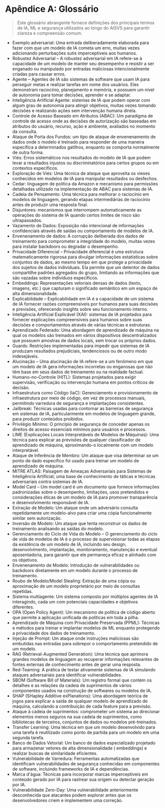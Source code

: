 # Apêndice A: Glossário

>Este glossário abrangente fornece definições dos principais termos de IA, ML e segurança utilizados ao longo do AISVS para garantir clareza e compreensão comum.

* Exemplo adversarial: Uma entrada deliberadamente elaborada para fazer com que um modelo de IA cometa um erro, muitas vezes adicionando perturbações sutis imperceptíveis aos humanos.
  ​
* Robustez Adversarial – A robustez adversarial em IA refere-se à capacidade de um modelo de manter seu desempenho e resistir a ser enganado ou manipulado por entradas maliciosas intencionalmente criadas para causar erros.
  ​
* Agente – Agentes de IA são sistemas de software que usam IA para perseguir metas e realizar tarefas em nome dos usuários. Eles demonstram raciocínio, planejamento e memória, e possuem um nível de autonomia para tomar decisões, aprender e se adaptar.
  ​
* Inteligência Artificial Agente: sistemas de IA que podem operar com algum grau de autonomia para atingir objetivos, muitas vezes tomando decisões e realizando ações sem intervenção humana direta.
  ​
* Controle de Acesso Baseado em Atributos (ABAC): Um paradigma de controle de acesso onde as decisões de autorização são baseadas em atributos do usuário, recurso, ação e ambiente, avaliados no momento da consulta.
  ​
* Ataque de Porta dos Fundos: um tipo de ataque de envenenamento de dados onde o modelo é treinado para responder de uma maneira específica a determinados gatilhos, enquanto se comporta normalmente de outra forma.
  ​
* Viés: Erros sistemáticos nos resultados do modelo de IA que podem levar a resultados injustos ou discriminatórios para certos grupos ou em contextos específicos.
  ​
* Exploração de Viés: Uma técnica de ataque que aproveita os vieses conhecidos em modelos de IA para manipular resultados ou desfechos.
  ​
* Cedar: linguagem de política da Amazon e mecanismo para permissões detalhadas utilizado na implementação de ABAC para sistemas de IA.
  ​
* Cadeia de Pensamento: Uma técnica para melhorar o raciocínio em modelos de linguagem, gerando etapas intermediárias de raciocínio antes de produzir uma resposta final.
  ​
* Disjuntores: mecanismos que interrompem automaticamente as operações do sistema de IA quando certos limites de risco são ultrapassados.
  ​
* Vazamento de Dados: Exposição não intencional de informações confidenciais através de saídas ou comportamento de modelos de IA.
  ​
* Envenenamento de dados: A corrupção deliberada dos dados de treinamento para comprometer a integridade do modelo, muitas vezes para instalar backdoors ou degradar o desempenho.
  ​
* Privacidade Diferencial – Privacidade diferencial é uma estrutura matematicamente rigorosa para divulgar informações estatísticas sobre conjuntos de dados, ao mesmo tempo em que protege a privacidade dos sujeitos de dados individuais. Ela permite que um detentor de dados compartilhe padrões agregados do grupo, limitando as informações que são vazadas sobre indivíduos específicos.
  ​
* Embeddings: Representações vetoriais densas de dados (texto, imagens, etc.) que capturam o significado semântico em um espaço de alta dimensionalidade.
  ​
* Explicabilidade – Explicabilidade em IA é a capacidade de um sistema de IA fornecer razões compreensíveis por humanos para suas decisões e previsões, oferecendo insights sobre seu funcionamento interno.
  ​
* Inteligência Artificial Explicável (XAI): sistemas de IA projetados para fornecer explicações compreensíveis para humanos sobre suas decisões e comportamentos através de várias técnicas e estruturas.
  ​
* Aprendizado Federado: Uma abordagem de aprendizado de máquina na qual os modelos são treinados em vários dispositivos descentralizados que possuem amostras de dados locais, sem trocar os próprios dados.
  ​
* Guards: Restrições implementadas para impedir que sistemas de IA produzam resultados prejudiciais, tendenciosos ou de outro modo indesejáveis.
  ​
* Alucinação – Uma alucinação de IA refere-se a um fenômeno em que um modelo de IA gera informações incorretas ou enganosas que não têm base em seus dados de treinamento ou na realidade factual.
  ​
* Humano-no-Controle (HITL): Sistemas projetados para exigir supervisão, verificação ou intervenção humana em pontos críticos de decisão.
  ​
* Infraestrutura como Código (IaC): Gerenciamento e provisionamento de infraestrutura por meio de código, em vez de processos manuais, permitindo varredura de segurança e implantações consistentes.
  ​
* Jailbreak: Técnicas usadas para contornar as barreiras de segurança em sistemas de IA, particularmente em modelos de linguagem grande, para produzir conteúdos proibidos.
  ​
* Privilégio Mínimo: O princípio de segurança de conceder apenas os direitos de acesso essenciais mínimos para usuários e processos.
  ​
* LIME (Explicações Locais Interpretáveis de Modelos de Máquinas): Uma técnica para explicar as previsões de qualquer classificador de aprendizado de máquina, aproximando-o localmente com um modelo interpretável.
  ​
* Ataque de Inferência de Membro: Um ataque que visa determinar se um ponto de dado específico foi usado para treinar um modelo de aprendizado de máquina.
  ​
* MITRE ATLAS: Paisagem de Ameaças Adversariais para Sistemas de Inteligência Artificial; uma base de conhecimento de táticas e técnicas adversariais contra sistemas de IA.
  ​
* Model Card – Um model card é um documento que fornece informações padronizadas sobre o desempenho, limitações, usos pretendidos e considerações éticas de um modelo de IA para promover transparência e desenvolvimento responsável de IA.
  ​
* Extração de Modelo: Um ataque onde um adversário consulta repetidamente um modelo-alvo para criar uma cópia funcionalmente similar sem autorização.
  ​
* Inversão de Modelo: Um ataque que tenta reconstruir os dados de treinamento analisando as saídas do modelo.
  ​
* Gerenciamento do Ciclo de Vida do Modelo – O gerenciamento do ciclo de vida de modelos de IA é o processo de supervisionar todas as etapas da existência de um modelo de IA, incluindo seu design, desenvolvimento, implantação, monitoramento, manutenção e eventual aposentadoria, para garantir que ele permaneça eficaz e alinhado com os objetivos.
  ​
* Envenenamento de Modelo: Introdução de vulnerabilidades ou backdoors diretamente em um modelo durante o processo de treinamento.
  ​
* Roubo de Modelo/Model Stealing: Extração de uma cópia ou aproximação de um modelo proprietário por meio de consultas repetidas.
  ​
* Sistema multiagente: Um sistema composto por múltiplos agentes de IA interagindo, cada um com potenciais capacidades e objetivos diferentes.
  ​
* OPA (Open Policy Agent): Um mecanismo de política de código aberto que permite a aplicação unificada de políticas em toda a pilha.
  ​
* Aprendizado de Máquina com Privacidade Preservada (PPML): Técnicas e métodos para treinar e implantar modelos de ML enquanto protegendo a privacidade dos dados de treinamento.
  ​
* Injeção de Prompt: Um ataque onde instruções maliciosas são embutidas nas entradas para sobrepor o comportamento pretendido de um modelo.
  ​
* RAG (Retrieval-Augmented Generation): Uma técnica que aprimora grandes modelos de linguagem ao recuperar informações relevantes de fontes externas de conhecimento antes de gerar uma resposta.
  ​
* Red-Teaming: A prática de testar ativamente sistemas de IA simulando ataques adversariais para identificar vulnerabilidades.
  ​
* SBOM (Software Bill of Materials): Um registro formal que contém os detalhes e as relações da cadeia de suprimentos de vários componentes usados na construção de softwares ou modelos de IA.
  ​
* SHAP (SHapley Additive exPlanations): Uma abordagem teórica de jogos para explicar a saída de qualquer modelo de aprendizado de máquina, calculando a contribuição de cada feature para a previsão.
  ​
* Ataque à cadeia de suprimentos: comprometer um sistema ao direcionar elementos menos seguros na sua cadeia de suprimentos, como bibliotecas de terceiros, conjuntos de dados ou modelos pré-treinados.
  ​
* Transfer Learning: Uma técnica em que um modelo desenvolvido para uma tarefa é reutilizado como ponto de partida para um modelo em uma segunda tarefa.
  ​
* Banco de Dados Vetorial: Um banco de dados especializado projetado para armazenar vetores de alta dimensionalidade ( embeddings) e realizar buscas de similaridade eficientes.
  ​
* Vulnerabilidade de Varredura: Ferramentas automatizadas que identificam vulnerabilidades de segurança conhecidas em componentes de software, incluindo frameworks de IA e dependências.
  ​
* Marca d'água: Técnicas para incorporar marcas imperceptíveis em conteúdo gerado por IA para rastrear sua origem ou detectar geração por IA.
  ​
* Vulnerabilidade Zero-Day: Uma vulnerabilidade anteriormente desconhecida que atacantes podem explorar antes que os desenvolvedores criem e implementem uma correção.


